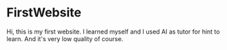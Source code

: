# FirstWebsite
Hi, this is my first website. I learned myself and I used AI as tutor for hint to learn. And it's very low quality of course.
